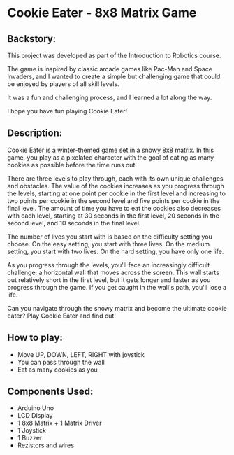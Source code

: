 # Cookie Eater - 8x8 Matrix Game

## Backstory:

This project was developed as part of the Introduction to Robotics course.

The game is inspired by classic arcade games like Pac-Man and Space Invaders, and I wanted to create a simple but challenging game that could be enjoyed by players of all skill levels. 

It was a fun and challenging process, and I learned a lot along the way.

I hope you have fun playing Cookie Eater!

## Description:

Cookie Eater is a winter-themed game set in a snowy 8x8 matrix. In this game, you play as a pixelated character with the goal of eating as many cookies as possible before the time runs out.

There are three levels to play through, each with its own unique challenges and obstacles. The value of the cookies increases as you progress through the levels, starting at one point per cookie in the first level and increasing to two points per cookie in the second level and five points per cookie in the final level. The amount of time you have to eat the cookies also decreases with each level, starting at 30 seconds in the first level, 20 seconds in the second level, and 10 seconds in the final level.

The number of lives you start with is based on the difficulty setting you choose. On the easy setting, you start with three lives. On the medium setting, you start with two lives. On the hard setting, you have only one life.

As you progress through the levels, you'll face an increasingly difficult challenge: a horizontal wall that moves across the screen. This wall starts out relatively short in the first level, but it gets longer and faster as you progress through the game. If you get caught in the wall's path, you'll lose a life.

Can you navigate through the snowy matrix and become the ultimate cookie eater? Play Cookie Eater and find out!

## How to play:

- Move UP, DOWN, LEFT, RIGHT with joystick
- You can pass through the wall
- Eat as many cookies as you 

## Components Used:

- Arduino Uno
- LCD Display
- 1 8x8 Matrix + 1 Matrix Driver
- 1 Joystick
- 1 Buzzer
- Rezistors and wires

